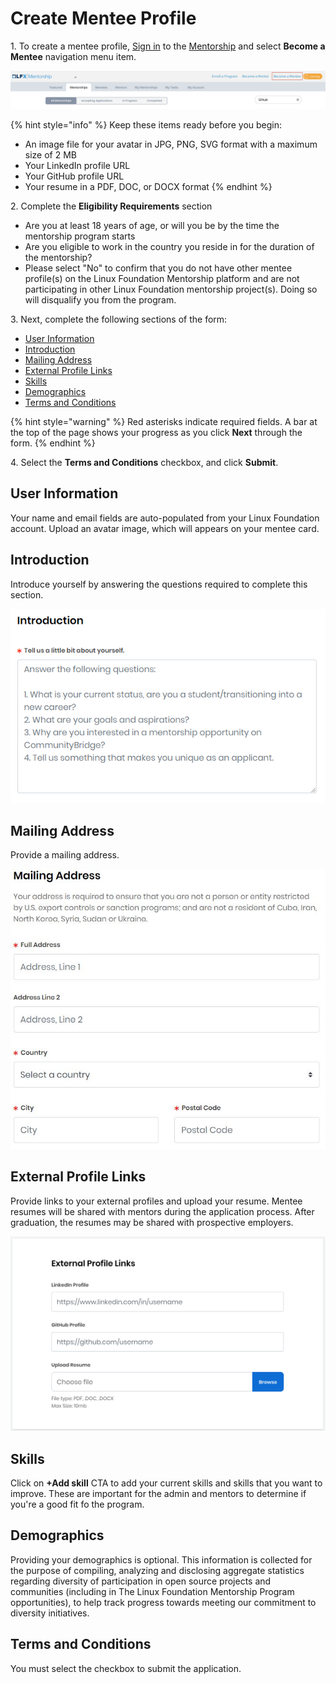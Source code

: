# Create Mentee Profile

1\. To create a mentee profile, [Sign in](../../sso/sign-in/) to the [Mentorship](https://mentorship.lfx.linuxfoundation.org) and select **Become a Mentee** navigation menu item.

![](<../../.gitbook/assets/Become a Mentee (1).png>)

{% hint style="info" %}
Keep these items ready before you begin:

* An image file for your avatar in JPG, PNG, SVG format with a maximum size of 2 MB
* Your LinkedIn profile URL
* Your GitHub profile URL
* Your resume in a PDF, DOC, or DOCX format
{% endhint %}

2\. Complete the **Eligibility Requirements** section

* Are you at least 18 years of age, or will you be by the time the mentorship program starts
* Are you eligible to work in the country you reside in for the duration of the mentorship?
* Please select "No" to confirm that you do not have other mentee profile(s) on the Linux Foundation Mentorship platform and are not participating in other Linux Foundation mentorship project(s). Doing so will disqualify you from the program.

3\. Next, complete the following sections of the form:

* [User Information](create-a-mentee-profile.md#CreateaMenteeProfile-MenteeProfile)
* [Introduction](create-a-mentee-profile.md#CreateaMenteeProfile-Introduction)
* [Mailing Address](create-a-mentee-profile.md#CreateaMenteeProfile-MailingAddress)
* [External Profile Links](create-a-mentee-profile.md#CreateaMenteeProfile-ExternalProfileLinks)
* [Skills](create-a-mentee-profile.md#CreateaMenteeProfile-Skills)
* [Demographics](create-a-mentee-profile.md#CreateaMenteeProfile-Demographics)
* [Terms and Conditions](create-a-mentee-profile.md#CreateaMenteeProfile-TermsandConditions)

{% hint style="warning" %}
Red asterisks indicate required fields. A bar at the top of the page shows your progress as you click **Next** through the form.
{% endhint %}

4\. Select the **Terms and Conditions** checkbox, and click **Submit**.

## User Information <a href="#createamenteeprofile-menteeprofile" id="createamenteeprofile-menteeprofile"></a>

Your name and email fields are auto-populated from your Linux Foundation account. Upload an avatar image, which will appears on your mentee card.

## Introduction <a href="#createamenteeprofile-introduction" id="createamenteeprofile-introduction"></a>

Introduce yourself by answering the questions required to complete this section.

![Introduction](<../../.gitbook/assets/mentee introduction.png>)

## Mailing Address <a href="#createamenteeprofile-mailingaddress" id="createamenteeprofile-mailingaddress"></a>

Provide a mailing address.

![Mentee Mailing Address](<../../.gitbook/assets/7418798 (1).jpg>)

## External Profile Links <a href="#createamenteeprofile-externalprofilelinks" id="createamenteeprofile-externalprofilelinks"></a>

Provide links to your external profiles and upload your resume. Mentee resumes will be shared with mentors during the application process. After graduation, the resumes may be shared with prospective employers.

![External Profile Links](<../../.gitbook/assets/7418797 (1).png>)

## Skills <a href="#createamenteeprofile-skills" id="createamenteeprofile-skills"></a>

Click on **+Add skill** CTA to add your current skills and skills that you want to improve. These are important for the admin and mentors to determine if you're a good fit fo the program.

## Demographics <a href="#createamenteeprofile-demographics" id="createamenteeprofile-demographics"></a>

Providing your demographics is optional. This information is collected for the purpose of compiling, analyzing and disclosing aggregate statistics regarding diversity of participation in open source projects and communities (including in The Linux Foundation Mentorship Program opportunities), to help track progress towards meeting our commitment to diversity initiatives.

## Terms and Conditions <a href="#createamenteeprofile-termsandconditions" id="createamenteeprofile-termsandconditions"></a>

You must select the checkbox to submit the application.
